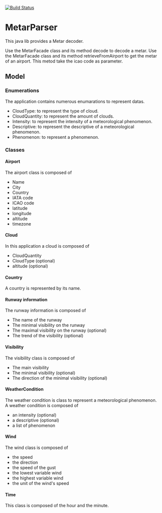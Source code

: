 [![Build Status](https://travis-ci.org/mivek/MetarParser.svg?branch=master)](https://travis-ci.org/mivek/MetarParser)
# MetarParser


This java lib provides a Metar decoder.

Use the MetarFacade class and its method decode to decode a metar.
Use the MetarFacade class and its method retrieveFromAirport to get the metar of an airport. This metod take the icao code as parameter.

## Model

### Enumerations

The application contains numerous enumarations to represent datas.
  - CloudType: to represent the type of cloud.
  - CloudQuantity: to represent the amount of clouds.
  - Intensity: to represent the intensity of a meteorological phenomenon.
  - Descriptive: to represent the descriptive of a meteorological phenomenon.
  - Phenomenon: to represent a phenomenon.
  
### Classes

#### Airport
The airport class is composed of
  - Name
  - City
  - Country
  - IATA code
  - ICAO code
  - latitude
  - longitude
  - altitude
  - timezone

####  Cloud
In this application a cloud is composed of 
  - CloudQuantity
  - CloudType (optional)
  - altitude (optional)
  
#### Country
A country is represented by its name.

#### Runway information

The runway information is composed of 
  - The name of the runway
  - The minimal visibility on the runway
  - The maximal visibility on the runway (optional)
  - The trend of the visibility (optional)

#### Visibility

The visibility class is composed of
  - The main visibility
  - The minimal visibility (optional)
  - The direction of the minimal visibility (optional)

#### WeatherCondition
The weather condition is class to represent a meteorological phenomenon.
A weather condition is composed of 
  - an intensity (optional)
  - a descriptive (optional)
  - a list of phenomenon
  
#### Wind
The wind class is composed of 
  - the speed
  - the direction
  - the speed of the gust
  - the lowest variable wind
  - the highest variable wind
  - the unit of the wind's speed
  
#### Time
This class is composed of the hour and the minute.
